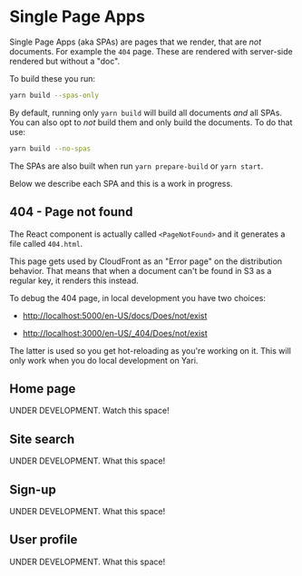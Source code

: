 # Single Page Apps

Single Page Apps (aka SPAs) are pages that we render, that are _not_ documents.
For example the `404` page. These are rendered with server-side rendered but
without a "doc".

To build these you run:

```sh
yarn build --spas-only
```

By default, running only `yarn build` will build all documents _and_ all SPAs.
You can also opt to _not_ build them and only build the documents. To do that use:

```sh
yarn build --no-spas
```

The SPAs are also built when run `yarn prepare-build` or `yarn start`.

Below we describe each SPA and this is a work in progress.

## 404 - Page not found

The React component is actually called `<PageNotFound>` and it generates a file
called `404.html`.

This page gets used by CloudFront as an "Error page" on the distribution
behavior. That means that when a document can't be found in S3 as a regular
key, it renders this instead.

To debug the 404 page, in local development you have two choices:

- [http://localhost:5000/en-US/docs/Does/not/exist](http://localhost:5000/en-US/docs/Does/not/exist)

- [http://localhost:3000/en-US/\_404/Does/not/exist](http://localhost:3000/en-US/_404/Does/not/exist)

The latter is used so you get hot-reloading as you're working on it. This will only
work when you do local development on Yari.

## Home page

UNDER DEVELOPMENT. Watch this space!

## Site search

UNDER DEVELOPMENT. What this space!

## Sign-up

UNDER DEVELOPMENT. What this space!

## User profile

UNDER DEVELOPMENT. What this space!
